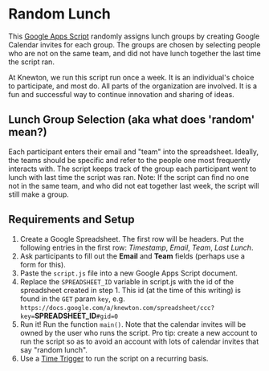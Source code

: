 # Random Lunch

This [Google Apps Script](https://developers.google.com/apps-script/) randomly
assigns lunch groups by creating Google Calendar invites for each group. The
groups are chosen by selecting people who are not on the same team, and did not
have lunch together the last time the script ran.

At Knewton, we run this script run once a week. It is an individual's choice
to participate, and most do. All parts of the organization are involved. It is
a fun and successful way to continue innovation and sharing of ideas.

## Lunch Group Selection (aka what does 'random' mean?)

Each participant enters their email and "team" into the spreadsheet. Ideally,
the teams should be specific and refer to the people one most frequently
interacts with. The script keeps track of the group each participant went to
lunch with last time the script was ran. Note: If the script can find no one
not in the same team, and who did not eat together last week, the script will
still make a group.

## Requirements and Setup

1. Create a Google Spreadsheet. The first row will be headers. Put the following
  entries in the first row: *Timestamp*, *Email*, *Team*, *Last Lunch*.
2. Ask participants to fill out the **Email** and **Team** fields
  (perhaps use a form for this).
3. Paste the `script.js` file into a new Google Apps Script document.
4. Replace the `SPREADSHEET_ID` variable in script.js with the id of the
   spreadsheet created in step 1. This id (at the time of this writing) is
   found in the `GET` param `key`,
   e.g. `https://docs.google.com/a/knewton.com/spreadsheet/ccc?key=`**SPREADSHEET_ID**`#gid=0`
5. Run it! Run the function `main()`.
   Note that the calendar invites will be owned by the user who runs the
   script. Pro tip: create a new account to run the script so as to avoid an account
   with lots of calendar invites that say "random lunch".
6. Use a [Time Trigger](https://developers.google.com/apps-script/understanding_triggers#TimeTriggers)
   to run the script on a recurring basis.
